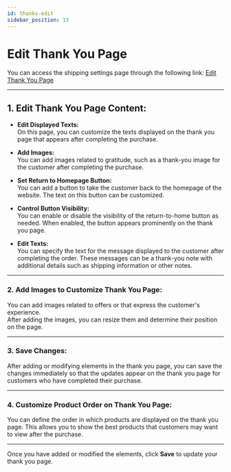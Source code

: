 ```yaml
---
id: thanks-edit
sidebar_position: 13
---
```


# Edit Thank You Page

You can access the shipping settings page through the following link: [Edit Thank You Page](https://app.easy-orders.net/#/thanks-edit)

---

## **1. Edit Thank You Page Content:**

- **Edit Displayed Texts:**  
  On this page, you can customize the texts displayed on the thank you page that appears after completing the purchase.

- **Add Images:**  
  You can add images related to gratitude, such as a thank-you image for the customer after completing the purchase.

- **Set Return to Homepage Button:**  
  You can add a button to take the customer back to the homepage of the website. The text on this button can be customized.

- **Control Button Visibility:**  
  You can enable or disable the visibility of the return-to-home button as needed. When enabled, the button appears prominently on the thank you page.

- **Edit Texts:**  
  You can specify the text for the message displayed to the customer after completing the order. These messages can be a thank-you note with additional details such as shipping information or other notes.

---

### **2. Add Images to Customize Thank You Page:**

You can add images related to offers or that express the customer's experience.  
After adding the images, you can resize them and determine their position on the page.

---

### **3. Save Changes:**

After adding or modifying elements in the thank you page, you can save the changes immediately so that the updates appear on the thank you page for customers who have completed their purchase.

---

### **4. Customize Product Order on Thank You Page:**

You can define the order in which products are displayed on the thank you page. This allows you to show the best products that customers may want to view after the purchase.

---

Once you have added or modified the elements, click **Save** to update your thank you page.
